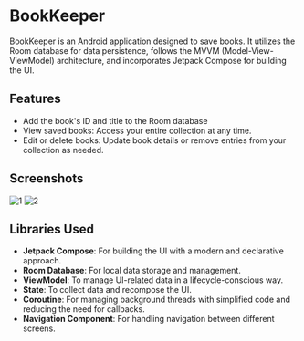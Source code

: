 # BookKeeper

BookKeeper is an Android application designed to save books. It utilizes the Room database for data persistence, follows the MVVM (Model-View-ViewModel) architecture, and incorporates Jetpack Compose for building the UI.

## Features

- Add the book's ID and title to the Room database
- View saved books: Access your entire collection at any time.
- Edit or delete books: Update book details or remove entries from your collection as needed.

## Screenshots

![1](https://github.com/AlaaMaher/book-keeper/assets/16047640/60419597-f0ac-4f22-bcbc-f4c61f02f41b)
![2](https://github.com/AlaaMaher/book-keeper/assets/16047640/508474ad-21a4-42a0-8c11-de0bec914320)

## Libraries Used

- **Jetpack Compose**: For building the UI with a modern and declarative approach.
- **Room Database**: For local data storage and management.
- **ViewModel**: To manage UI-related data in a lifecycle-conscious way.
- **State**: To collect data and recompose the UI.
- **Coroutine**: For managing background threads with simplified code and reducing the need for callbacks.
- **Navigation Component**: For handling navigation between different screens.
